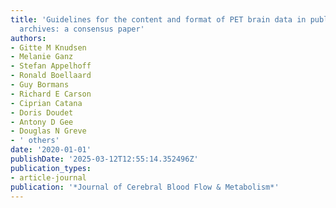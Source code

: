 ```yaml
---
title: 'Guidelines for the content and format of PET brain data in publications and
  archives: a consensus paper'
authors:
- Gitte M Knudsen
- Melanie Ganz
- Stefan Appelhoff
- Ronald Boellaard
- Guy Bormans
- Richard E Carson
- Ciprian Catana
- Doris Doudet
- Antony D Gee
- Douglas N Greve
- ' others'
date: '2020-01-01'
publishDate: '2025-03-12T12:55:14.352496Z'
publication_types:
- article-journal
publication: '*Journal of Cerebral Blood Flow & Metabolism*'
---
```

